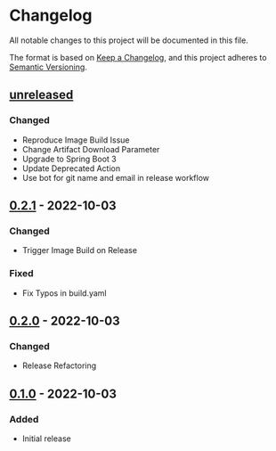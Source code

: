 # Changelog

All notable changes to this project will be documented in this file.

The format is based on [Keep a Changelog](https://keepachangelog.com/en/1.0.0/),
and this project adheres to [Semantic Versioning](https://semver.org/spec/v2.0.0.html).

## [unreleased]

### Changed

- Reproduce Image Build Issue
- Change Artifact Download Parameter
- Upgrade to Spring Boot 3
- Update Deprecated Action
- Use bot for git name and email in release workflow

## [0.2.1] - 2022-10-03

### Changed

- Trigger Image Build on Release

### Fixed

- Fix Typos in build.yaml

## [0.2.0] - 2022-10-03

### Changed

- Release Refactoring

## [0.1.0] - 2022-10-03

### Added

- Initial release

[unreleased]: https://github.com/heathharrelson/javademo/compare/v0.2.1...HEAD
[0.2.1]: https://github.com/heathharrelson/javademo/compare/v0.2.0...v0.2.1
[0.2.0]: https://github.com/heathharrelson/javademo/compare/v0.1.0...v0.2.0
[0.1.0]: https://github.com/heathharrelson/javademo/tree/v0.1.0
